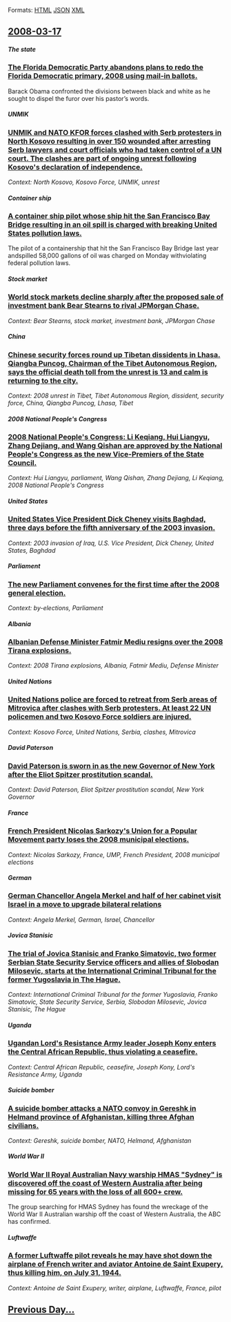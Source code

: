 
Formats: [HTML](2008/03/17/index.html)  [JSON](2008/03/17/index.json)  [XML](2008/03/17/index.xml)  

## [2008-03-17](/news/2008/03/17/index.md)

##### The state
### [ The Florida Democratic Party abandons plans to redo the Florida Democratic primary, 2008 using mail-in ballots. ](/news/2008/03/17/the-florida-democratic-party-abandons-plans-to-redo-the-florida-democratic-primary-2008-using-mail-in-ballots.md)
Barack Obama confronted the divisions between black and white as he sought to dispel the furor over his pastor’s words.

##### UNMIK
### [ UNMIK and NATO KFOR forces clashed with Serb protesters in North Kosovo resulting in over 150 wounded after arresting Serb lawyers and court officials who had taken control of a UN court. The clashes are part of ongoing unrest following Kosovo's declaration of independence. ](/news/2008/03/17/unmik-and-nato-kfor-forces-clashed-with-serb-protesters-in-north-kosovo-resulting-in-over-150-wounded-after-arresting-serb-lawyers-and-cour.md)
_Context: North Kosovo, Kosovo Force, UNMIK, unrest_

##### Container ship
### [ A container ship pilot whose ship hit the San Francisco Bay Bridge resulting in an oil spill is charged with breaking United States pollution laws. ](/news/2008/03/17/a-container-ship-pilot-whose-ship-hit-the-san-francisco-bay-bridge-resulting-in-an-oil-spill-is-charged-with-breaking-united-states-polluti.md)
The pilot of a containership that hit the San Francisco Bay Bridge last year andspilled 58,000 gallons of oil was charged on Monday withviolating federal pollution laws.

##### Stock market
### [ World stock markets decline sharply after the proposed sale of investment bank Bear Stearns to rival JPMorgan Chase. ](/news/2008/03/17/world-stock-markets-decline-sharply-after-the-proposed-sale-of-investment-bank-bear-stearns-to-rival-jpmorgan-chase.md)
_Context: Bear Stearns, stock market, investment bank, JPMorgan Chase_

##### China
### [ Chinese security forces round up Tibetan dissidents in Lhasa. Qiangba Puncog, Chairman of the Tibet Autonomous Region, says the official death toll from the unrest is 13 and calm is returning to the city. ](/news/2008/03/17/chinese-security-forces-round-up-tibetan-dissidents-in-lhasa-qiangba-puncog-chairman-of-the-tibet-autonomous-region-says-the-official-de.md)
_Context: 2008 unrest in Tibet, Tibet Autonomous Region, dissident, security force, China, Qiangba Puncog, Lhasa, Tibet_

##### 2008 National People's Congress
### [ 2008 National People's Congress: Li Keqiang, Hui Liangyu, Zhang Dejiang, and Wang Qishan are approved by the National People's Congress as the new Vice-Premiers of the State Council. ](/news/2008/03/17/2008-national-people-s-congress-li-keqiang-hui-liangyu-zhang-dejiang-and-wang-qishan-are-approved-by-the-national-people-s-congress-as.md)
_Context: Hui Liangyu, parliament, Wang Qishan, Zhang Dejiang, Li Keqiang, 2008 National People's Congress_

##### United States
### [ United States Vice President Dick Cheney visits Baghdad, three days before the fifth anniversary of the 2003 invasion. ](/news/2008/03/17/united-states-vice-president-dick-cheney-visits-baghdad-three-days-before-the-fifth-anniversary-of-the-2003-invasion.md)
_Context: 2003 invasion of Iraq, U.S. Vice President, Dick Cheney, United States, Baghdad_

##### Parliament
### [ The new Parliament convenes for the first time after the 2008 general election. ](/news/2008/03/17/the-new-parliament-convenes-for-the-first-time-after-the-2008-general-election.md)
_Context: by-elections, Parliament_

##### Albania
### [ Albanian Defense Minister Fatmir Mediu resigns over the 2008 Tirana explosions. ](/news/2008/03/17/albanian-defense-minister-fatmir-mediu-resigns-over-the-2008-tirana-explosions.md)
_Context: 2008 Tirana explosions, Albania, Fatmir Mediu, Defense Minister_

##### United Nations
### [ United Nations police are forced to retreat from Serb areas of Mitrovica after clashes with Serb protesters. At least 22 UN policemen and two Kosovo Force soldiers are injured. ](/news/2008/03/17/united-nations-police-are-forced-to-retreat-from-serb-areas-of-mitrovica-after-clashes-with-serb-protesters-at-least-22-un-policemen-and-t.md)
_Context: Kosovo Force, United Nations, Serbia, clashes, Mitrovica_

##### David Paterson
### [ David Paterson is sworn in as the new Governor of New York after the Eliot Spitzer prostitution scandal. ](/news/2008/03/17/david-paterson-is-sworn-in-as-the-new-governor-of-new-york-after-the-eliot-spitzer-prostitution-scandal.md)
_Context: David Paterson, Eliot Spitzer prostitution scandal, New York Governor_

##### France
### [ French President Nicolas Sarkozy's Union for a Popular Movement party loses the 2008 municipal elections. ](/news/2008/03/17/french-president-nicolas-sarkozy-s-union-for-a-popular-movement-party-loses-the-2008-municipal-elections.md)
_Context: Nicolas Sarkozy, France, UMP, French President, 2008 municipal elections_

##### German
### [ German Chancellor Angela Merkel and half of her cabinet visit Israel in a move to upgrade bilateral relations ](/news/2008/03/17/german-chancellor-angela-merkel-and-half-of-her-cabinet-visit-israel-in-a-move-to-upgrade-bilateral-relations.md)
_Context: Angela Merkel, German, Israel, Chancellor_

##### Jovica Stanisic
### [ The trial of Jovica Stanisic and Franko Simatovic, two former Serbian State Security Service officers and allies of Slobodan Milosevic, starts at the International Criminal Tribunal for the former Yugoslavia in The Hague. ](/news/2008/03/17/the-trial-of-jovica-stania-ia-and-franko-simatovia-two-former-serbian-state-security-service-officers-and-allies-of-slobodan-miloa-evia.md)
_Context: International Criminal Tribunal for the former Yugoslavia, Franko Simatovic, State Security Service, Serbia, Slobodan Milosevic, Jovica Stanisic, The Hague_

##### Uganda
### [ Ugandan Lord's Resistance Army leader Joseph Kony enters the Central African Republic, thus violating a ceasefire. ](/news/2008/03/17/ugandan-lord-s-resistance-army-leader-joseph-kony-enters-the-central-african-republic-thus-violating-a-ceasefire.md)
_Context: Central African Republic, ceasefire, Joseph Kony, Lord's Resistance Army, Uganda_

##### Suicide bomber
### [ A suicide bomber attacks a NATO convoy in Gereshk in Helmand province of Afghanistan, killing three Afghan civilians. ](/news/2008/03/17/a-suicide-bomber-attacks-a-nato-convoy-in-gereshk-in-helmand-province-of-afghanistan-killing-three-afghan-civilians.md)
_Context: Gereshk, suicide bomber, NATO, Helmand, Afghanistan_

##### World War II
### [ World War II Royal Australian Navy warship HMAS "Sydney" is discovered off the coast of Western Australia after being missing for 65 years with the loss of all 600+ crew. ](/news/2008/03/17/world-war-ii-royal-australian-navy-warship-hmas-sydney-is-discovered-off-the-coast-of-western-australia-after-being-missing-for-65-years.md)
The group searching for HMAS Sydney has found the wreckage of the World War II Australian warship off the coast of Western Australia, the ABC has confirmed.

##### Luftwaffe
### [ A former Luftwaffe pilot reveals he may have shot down the airplane of French writer and aviator Antoine de Saint Exupery, thus killing him, on July 31, 1944. ](/news/2008/03/17/a-former-luftwaffe-pilot-reveals-he-may-have-shot-down-the-airplane-of-french-writer-and-aviator-antoine-de-saint-exupa-c-ry-thus-killing-hi.md)
_Context: Antoine de Saint Exupery, writer, airplane, Luftwaffe, France, pilot_

## [Previous Day...](/news/2008/03/16/index.md)

